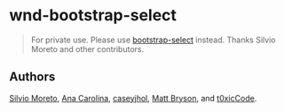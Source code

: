 wnd-bootstrap-select
================

> For private use. Please use [bootstrap-select](https://www.npmjs.com/package/bootstrap-select) instead. Thanks Silvio Moreto and other contributors.

## Authors

[Silvio Moreto](https://github.com/silviomoreto),
[Ana Carolina](https://github.com/anacarolinats),
[caseyjhol](https://github.com/caseyjhol),
[Matt Bryson](https://github.com/mattbryson), and
[t0xicCode](https://github.com/t0xicCode).

